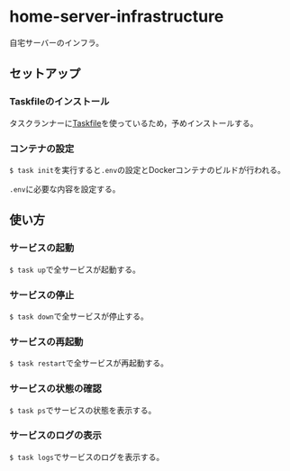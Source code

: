 # home-server-infrastructure

自宅サーバーのインフラ。

## セットアップ

### Taskfileのインストール

タスクランナーに[Taskfile](https://taskfile.dev/)を使っているため，予めインストールする。

### コンテナの設定

`$ task init`を実行すると`.env`の設定とDockerコンテナのビルドが行われる。

`.env`に必要な内容を設定する。

## 使い方

### サービスの起動

`$ task up`で全サービスが起動する。

### サービスの停止

`$ task down`で全サービスが停止する。

### サービスの再起動

`$ task restart`で全サービスが再起動する。

### サービスの状態の確認

`$ task ps`でサービスの状態を表示する。

### サービスのログの表示

`$ task logs`でサービスのログを表示する。
